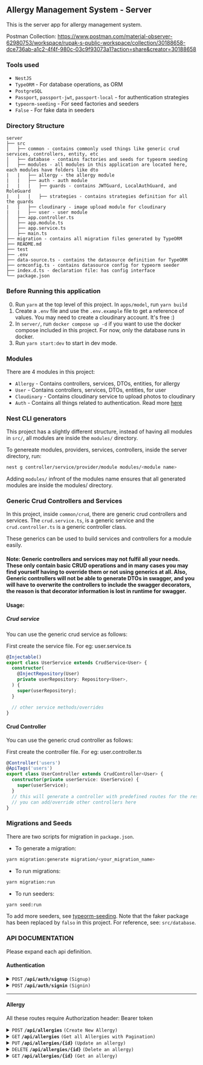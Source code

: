 ## Allergy Management System - Server

This is the server app for allergy management system.

Postman Collection: https://www.postman.com/material-observer-62980753/workspace/rupak-s-public-workspace/collection/30188658-dce736ab-a1c2-4f4f-980c-03c9f93073a1?action=share&creator=30188658

### Tools used

- `NestJS`
- `TypeORM` - For database operations, as ORM
- `PostgreSQL`
- `Passport`, `passport-jwt`, `passport-local` - for authentication strategies
- `typeorm-seeding` - For seed factories and seeders
- `False` - For fake data in seeders

### Directory Structure

```
server
├── src
│   ├── common - contains commonly used things like generic crud services, controllers, entity, etc
│   ├── database - contains factories and seeds for typeorm seeding
│   ├── modules - all modules in this application are located here, each modules have folders like dto
|   |   ├── allergy - the allergy module
|   |   ├── auth - auth module
|   |   |   ├── guards - contains JWTGuard, LocalAuthGuard, and RoleGuard
|   |   |   ├── strategies - contains strategies definition for all the guards
|   |   ├── cloudinary - image upload module for cloudinary
|   |   ├── user - user module
│   ├── app.controller.ts
│   ├── app.module.ts
│   ├── app.service.ts
│   ├── main.ts
├── migration - contains all migration files generated by TypeORM
├── README.md
├── test
├── .env
├── data-source.ts - contains the datasource definition for TypeORM
├── ormconfig.ts - contains datasource config for typeorm seeder
├── index.d.ts - declaration file: has config interface
└── package.json
```

### Before Running this application

0. Run `yarn` at the top level of this project. In `apps/model`, run `yarn build`
1. Create a `.env` file and use the `.env.example` file to get a reference of values. You may need to create a cloudinary account. It's free :)
2. In `server/`, run `docker compose up -d` if you want to use the docker compose included in this project. For now, only the database runs in docker.
3. Run `yarn start:dev` to start in dev mode.

### Modules

There are 4 modules in this project:

- `Allergy` - Contains controllers, services, DTOs, entities, for allergy
- `User` - Contains controllers, services, DTOs, entities, for user
- `Cloudinary` - Contains cloudinary service to upload photos to cloudinary
- `Auth` - Contains all things related to authentication. Read more [here](./src/modules/auth/README.md)

### Nest CLI generators

This project has a slightly different structure, instead of having all modules in `src/`, all modules are inside the `modules/` directory.

To genereate modules, providers, services, controllers, inside the server directory, run:

```bash
nest g controller/service/provider/module modules/<module name>
```

Adding `modules/` infront of the modules name ensures that all generated modules are inside the modules/ directory.

### Generic Crud Controllers and Services

In this project, inside `common/crud`, there are generic crud controllers and services. The `crud.service.ts`, is a generic service and the `crud.controller.ts` is a generic controller class.

These generics can be used to build services and controllers for a module easily.

#### Note: Generic controllers and services may not fulfil all your needs. These only contain basic CRUD operations and in many cases you may find yourself having to override them or not using generics at all. Also, Generic controllers will not be able to generate DTOs in swagger, and you will have to overwrite the controllers to include the swagger decorators, the reason is that decorator information is lost in runtime for swagger.

#### Usage:

##### Crud service

You can use the generic crud service as follows:

First create the service file. For eg: user.service.ts

```typescript
@Injectable()
export class UserService extends CrudService<User> {
  constructor(
    @InjectRepository(User)
    private userRepository: Repository<User>,
  ) {
    super(userRepository);
  }

  // other service methods/overrides
}
```

#### Crud Controller

You can use the generic crud controller as follows:

First create the controller file. For eg: user.controller.ts

```typescript
@Controller('users')
@ApiTags('users')
export class UserController extends CrudController<User> {
  constructor(private userService: UserService) {
    super(userService);
  }
  // this will generate a controller with predefined routes for the resource
  // you can add/override other controllers here
}
```

### Migrations and Seeds

There are two scripts for migration in `package.json`.

- To generate a migration:

```bash
yarn migration:generate migration/<your_migration_name>
```

- To run migrations:

```bash
yarn migration:run
```

- To run seeders:

```bash
yarn seed:run
```

To add more seeders, see [typeorm-seeding](https://github.com/w3tecch/typeorm-seeding). Note that the faker package has been replaced by `falso` in this project. For reference, see: `src/database`.

### API DOCUMENTATION

Please expand each api definition.

#### Authentication

<details>
 <summary><code>POST</code> <code><b>/api/auth/signup</b></code> <code>(Signup)</code></summary>

##### Request Body Example

```json
{
  "email": "email@gmail.com",
  "password": "Password@123",
  "role": "admin"
}
```

##### Responses

- 201: Created

```json
{
  "email": "email@gmail.com",
  "role": "admin",
  "id": "1ffced5f-cc79-44a0-b73f-b09ac85c981b",
  "createdAt": "2023-10-11T05:19:32.649Z",
  "updatedAt": "2023-10-11T05:19:32.649Z"
}
```

- 400: Bad Request

```json
{
  "message": [
    {
      "field": "email",
      "message": "Please enter a valid email"
    }
  ],
  "error": "Bad Request",
  "statusCode": 400
}
```

</details>

<details>
 <summary><code>POST</code> <code><b>/api/auth/signin</b></code> <code>(Signin)</code></summary>

##### Request Body Example

```json
{
  "email": "email@gmail.com",
  "password": "Password@123"
}
```

##### Responses

- 201

```json
{
  "token": "eyJhbGciOiJIUzI1NiIsInR5cCI6IkpXVCJ9.eyJlbWFpbCI6InJ1cGFra2Fya2kxMjNAZ21haWwuY29tIiwic3ViIjoiNTdiNzQyZmYtMjA2Ny00NTBhLTk2NWItZGVjZDk2ODdiODhjIiwicm9sZSI6ImFkbWluIiwiaWF0IjoxNjk3MDAxNTIyLCJleHAiOjE2OTcwMDg3MjJ9.jYIIId35Z1inBRnZruRi9SwXVVc8rcdhnnqLrzVf-4o",
  "user": {
    "id": "57b742ff-2067-450a-965b-decd9687b88c",
    "createdAt": "2023-10-09T03:53:36.268Z",
    "updatedAt": "2023-10-09T03:53:36.268Z",
    "email": "email@gmail.com",
    "role": "admin"
  }
}
```

- 401: Unauthorized

```json
{
  "message": "Username or password doesnot match",
  "error": "Unauthorized",
  "statusCode": 401
}
```

</details>

---

#### Allergy

All these routes require Authorization header: Bearer token

<details>
 <summary><code>POST</code> <code><b>/api/allergies</b></code> <code>(Create New Allergy)</code></summary>

##### Request Body Example

Content Type: `multipart/form-data`

```typescript
- name: string
- symptoms: string[]
- severity: MILD | MODERATE | SEVERE | LIFE THREATENING | DEATH
- isHighRisk: boolean
- file: image file
- notes: string
```

##### Responses

- 201: Created

```json
{
  "name": "asdasd",
  "symptoms": ["asdasd"],
  "severity": "MILD",
  "isHighRisk": true,
  "image": "http://res.cloudinary.com/dkzjnxh1o/image/upload/v1697002107/h6ijzwrpppqlopx3jtxq.jpg",
  "notes": "asdasd",
  "id": "f465ae14-b75e-42a4-8082-efe0b03a0607",
  "createdAt": "2023-10-11T05:28:28.230Z",
  "updatedAt": "2023-10-11T05:28:28.230Z"
}
```

- 401: Unauthorized

```json
{
  "message": "Username or password doesnot match",
  "error": "Unauthorized",
  "statusCode": 401
}
```

</details>

<details>
 <summary><code>GET</code> <code><b>/api/allergies</b></code> <code>(Get all Allergies with Pagination)</code></summary>

High Risk Allergies are always listed first with alphabetical sorting

##### Query Params

> | name  | type     | data type | description         |
> | ----- | -------- | --------- | ------------------- |
> | page  | required | number    | Current Page Number |
> | limit | required | number    | Limit per page      |

##### Responses

- 200: OK

```json
{
  "items": [
    {
      "id": "1a79bd18-cf85-409a-9186-5b22455305f9",
      "createdAt": "2023-10-09T07:41:30.536Z",
      "updatedAt": "2023-10-10T07:39:07.602Z",
      "name": "asdasd",
      "symptoms": ["asdasd"],
      "severity": "DEATH",
      "isHighRisk": true,
      "image": "http://res.cloudinary.com/dkzjnxh1o/image/upload/v1696837289/ej4sffov5qz0qmwh9vai.jpg",
      "notes": "hi"
    }
  ],
  "meta": {
    "totalItems": 24,
    "itemCount": 1,
    "itemsPerPage": 1,
    "totalPages": 24,
    "currentPage": 1
  }
}
```

</details>

<details>
 <summary><code>PUT</code> <code><b>/api/allergies/{id}</b></code> <code>(Update an allergy)</code></summary>

##### Params

> | name | type     | data type | description       |
> | ---- | -------- | --------- | ----------------- |
> | id   | required | uuid      | ID of the allergy |

##### Request Boody

```json
{
  "name": "string",
  "symptoms": ["string"],
  "severity": "string",
  "isHighRisk": true,
  "notes": "string"
}
```

</details>

<details>
 <summary><code>DELETE</code> <code><b>/api/allergies/{id}</b></code> <code>(Delete an allergy)</code></summary>

##### Params

> | name | type     | data type | description       |
> | ---- | -------- | --------- | ----------------- |
> | id   | required | uuid      | ID of the allergy |

</details>

<details>
 <summary><code>GET</code> <code><b>/api/allergies/{id}</b></code> <code>(Get an allergy)</code></summary>

##### Params

> | name | type     | data type | description       |
> | ---- | -------- | --------- | ----------------- |
> | id   | required | uuid      | ID of the allergy |

##### Response

- 200: OK

```json
{
  "id": "1a79bd18-cf85-409a-9186-5b22455305f9",
  "createdAt": "2023-10-09T07:41:30.536Z",
  "updatedAt": "2023-10-10T07:39:07.602Z",
  "name": "asdasd",
  "symptoms": ["asdasd"],
  "severity": "DEATH",
  "isHighRisk": true,
  "image": "http://res.cloudinary.com/dkzjnxh1o/image/upload/v1696837289/ej4sffov5qz0qmwh9vai.jpg",
  "notes": "hi"
}
```

</details>
